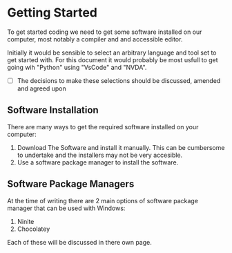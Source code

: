 # Getting Started

To get started coding we need to get some software installed on our computer, most notably a compiler and and accessible editor.

Initially it would be sensible to select an arbitrary language and tool set to get started with. For this document it would probably be most usfull to get going wih "Python" using "VsCode" and "NVDA".
- [ ] The decisions to make these selections should be discussed, amended and agreed upon

## Software Installation

There are many ways to get the required software installed on your computer:
1. Download The Software and install it manually. This can be cumbersome to undertake and the installers may not be very accesible.
2. Use a software package manager to install the software. 

## Software Package Managers

At the time of writing there are 2 main options of software package manager that can be used with Windows:
1. Ninite
2. Chocolatey

Each of these will be discussed in there own page.